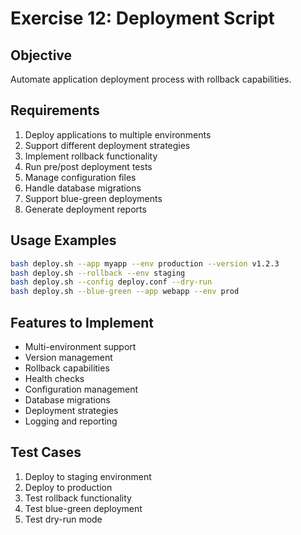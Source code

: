 # Exercise 12: Deployment Script

## Objective
Automate application deployment process with rollback capabilities.

## Requirements
1. Deploy applications to multiple environments
2. Support different deployment strategies
3. Implement rollback functionality
4. Run pre/post deployment tests
5. Manage configuration files
6. Handle database migrations
7. Support blue-green deployments
8. Generate deployment reports

## Usage Examples
```bash
bash deploy.sh --app myapp --env production --version v1.2.3
bash deploy.sh --rollback --env staging
bash deploy.sh --config deploy.conf --dry-run
bash deploy.sh --blue-green --app webapp --env prod
```

## Features to Implement
- Multi-environment support
- Version management
- Rollback capabilities
- Health checks
- Configuration management
- Database migrations
- Deployment strategies
- Logging and reporting

## Test Cases
1. Deploy to staging environment
2. Deploy to production
3. Test rollback functionality
4. Test blue-green deployment
5. Test dry-run mode